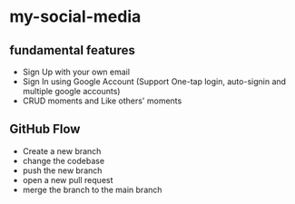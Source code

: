 # my-social-media

## fundamental features
- Sign Up with your own email
- Sign In using Google Account (Support One-tap login, auto-signin and multiple google accounts)
- CRUD moments and Like others' moments

## GitHub Flow
- Create a new branch
- change the codebase
- push the new branch
- open a new pull request
- merge the branch to the main branch

